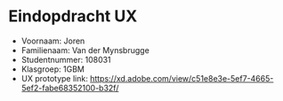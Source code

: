 # Eindopdracht UX

- Voornaam: Joren
- Familienaam: Van der Mynsbrugge
- Studentnummer: 108031
- Klasgroep: 1GBM
- UX prototype link: https://xd.adobe.com/view/c51e8e3e-5ef7-4665-5ef2-fabe68352100-b32f/
